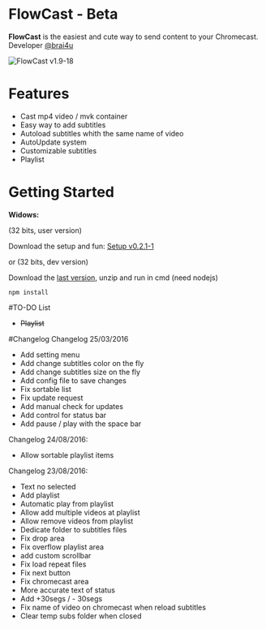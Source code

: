# FlowCast - Beta

**FlowCast** is the easiest and cute way to send content to your Chromecast. Developer [@brai4u](https://twitter.com/brai4u)

![FlowCast](http://i.imgur.com/Pecxoq8.png)
v1.9-18

# Features

* Cast mp4 video / mvk container
* Easy way to add subtitles
* Autoload subtitles whith the same name of video
* AutoUpdate system
* Customizable subtitles
* Playlist

# Getting Started

**Widows:**

(32 bits, user version)

Download the setup and fun: [Setup v0.2.1-1](https://github.com/brai4u/FlowCast/releases/download/v2.1-1Exe/FlowCast-setup-2.1-1-beta.exe)

or
  (32 bits, dev version)
  
  Download the [last version](https://github.com/brai4u/FlowCast/archive/master.zip), unzip and run in cmd (need nodejs)
  
  ``npm install``
  
#TO-DO List
* ~~Playlist~~

#Changelog
Changelog 25/03/2016
* Add setting menu
* Add change subtitles color on the fly
* Add change subtitles size on the fly
* Add config file to save changes
* Fix sortable list
* Fix update request
* Add manual check for updates
* Add control for status bar
* Add pause / play with the space bar

Changelog 24/08/2016:
* Allow sortable playlist items

Changelog 23/08/2016:
* Text no selected
* Add playlist
* Automatic play from playlist
* Allow add multiple videos at playlist
* Allow remove videos from playlist
* Dedicate folder to subtitles files
* Fix drop area
* Fix overflow playlist area
* add custom scrollbar
* Fix load repeat files
* Fix next button
* Fix chromecast area
* More accurate text of status
* Add +30segs / - 30segs 
* Fix name of video on chromecast when reload subtitles
* Clear temp subs folder when closed
